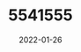 ---
title: 5541555
date: 2022-01-26
draft: false
name: 甘城なつき
img_url: https://ae05.alicdn.com/kf/H39398633ae744843b98399deda8b4108X.png
original_fn: DSCF0454.jpg
tags:
- 甘城なつき

---